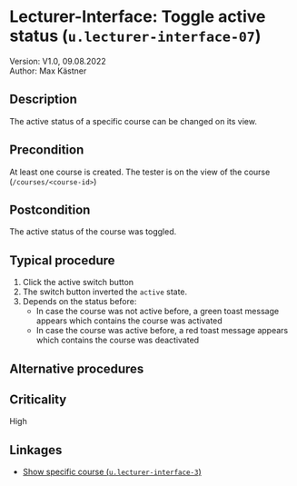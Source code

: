 # Lecturer-Interface: Toggle active status (`u.lecturer-interface-07`)


Version: V1.0, 09.08.2022 \
Author: Max Kästner

## Description

The active status of a specific course can be changed on its view.

## Precondition

At least one course is created. The tester is on the view of the course (`/courses/<course-id>`)

## Postcondition

The active status of the course was toggled.

## Typical procedure

1. Click the active switch button
2. The switch button inverted the `active` state.
3. Depends on the status before:
    - In case the course was not active before, a green toast message appears which contains the course was activated
    - In case the course was active before, a red toast message appears which contains the course was deactivated

## Alternative procedures


## Criticality

High

## Linkages

- [Show specific course (`u.lecturer-interface-3`)](u-lecturer-interface-03-show-specific-course.md)
